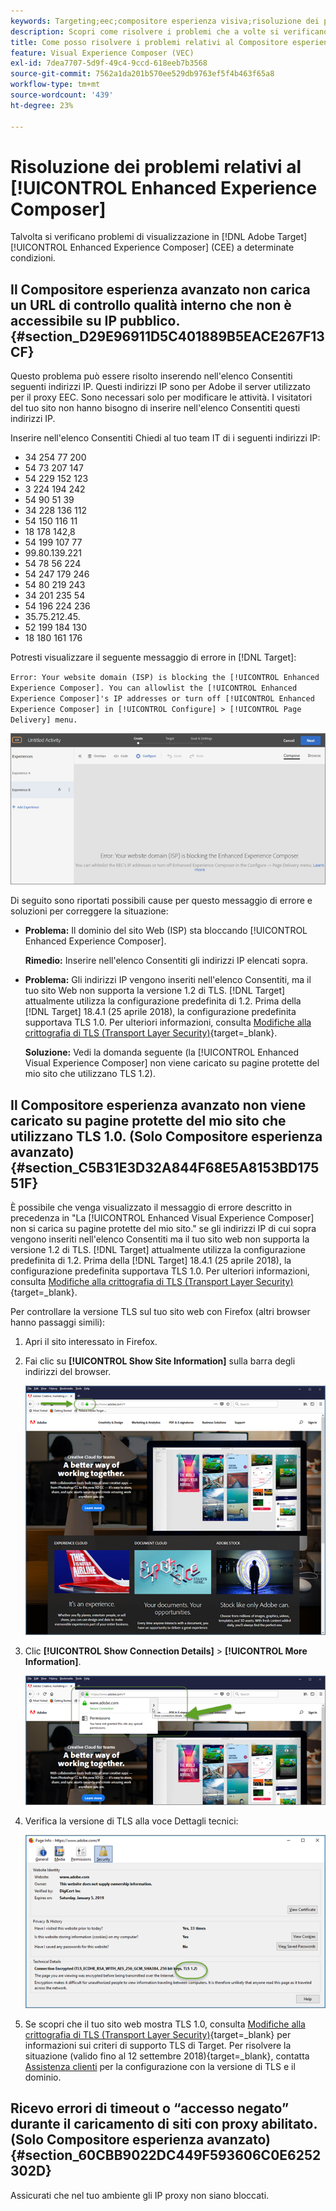 ```yaml
---
keywords: Targeting;eec;compositore esperienza visiva;risoluzione dei problemi compositore esperienza avanzato;risoluzione dei problemi
description: Scopri come risolvere i problemi che a volte si verificano nell’Adobe [!DNL Target] Compositore esperienza avanzato (EEC) a determinate condizioni.
title: Come posso risolvere i problemi relativi al Compositore esperienza avanzato?
feature: Visual Experience Composer (VEC)
exl-id: 7dea7707-5d9f-49c4-9ccd-618eeb7b3568
source-git-commit: 7562a1da201b570ee529db9763ef5f4b463f65a8
workflow-type: tm+mt
source-wordcount: '439'
ht-degree: 23%

---
```


# Risoluzione dei problemi relativi al [!UICONTROL Enhanced Experience Composer]

Talvolta si verificano problemi di visualizzazione in [!DNL Adobe Target] [!UICONTROL Enhanced Experience Composer] (CEE) a determinate condizioni.

## Il Compositore esperienza avanzato non carica un URL di controllo qualità interno che non è accessibile su IP pubblico. {#section_D29E96911D5C401889B5EACE267F13CF}

Questo problema può essere risolto inserendo nell&#39;elenco Consentiti seguenti indirizzi IP. Questi indirizzi IP sono per Adobe il server utilizzato per il proxy EEC. Sono necessari solo per modificare le attività. I visitatori del tuo sito non hanno bisogno di inserire nell&#39;elenco Consentiti questi indirizzi IP.

Inserire nell&#39;elenco Consentiti Chiedi al tuo team IT di i seguenti indirizzi IP:

* 34 254 77 200
* 54 73 207 147
* 54 229 152 123
* 3 224 194 242
* 54 90 51 39
* 34 228 136 112
* 54 150 116 11
* 18 178 142,8
* 54 199 107 77
* 99.80.139.221
* 54 78 56 224
* 54 247 179 246
* 54 80 219 243
* 34 201 235 54
* 54 196 224 236
* 35.75.212.45.
* 52 199 184 130
* 18 180 161 176

Potresti visualizzare il seguente messaggio di errore in [!DNL Target]:

`Error: Your website domain (ISP) is blocking the [!UICONTROL Enhanced Experience Composer]. You can allowlist the [!UICONTROL Enhanced Experience Composer]'s IP addresses or turn off [!UICONTROL Enhanced Experience Composer] in [!UICONTROL Configure] > [!UICONTROL Page Delivery] menu.`

![Immagine EEC_error](assets/EEC_error.png)

Di seguito sono riportati possibili cause per questo messaggio di errore e soluzioni per correggere la situazione:

* **Problema:** Il dominio del sito Web (ISP) sta bloccando [!UICONTROL Enhanced Experience Composer].

  **Rimedio:** Inserire nell&#39;elenco Consentiti gli indirizzi IP elencati sopra.

* **Problema:** Gli indirizzi IP vengono inseriti nell&#39;elenco Consentiti, ma il tuo sito Web non supporta la versione 1.2 di TLS. [!DNL Target] attualmente utilizza la configurazione predefinita di 1.2. Prima della [!DNL Target] 18.4.1 (25 aprile 2018), la configurazione predefinita supportava TLS 1.0. Per ulteriori informazioni, consulta [Modifiche alla crittografia di TLS (Transport Layer Security)](https://experienceleague.adobe.com/docs/target-dev/developer/implementation/tls-transport-layer-security-encryption.html){target=_blank}.

  **Soluzione:** Vedi la domanda seguente (la [!UICONTROL Enhanced Visual Experience Composer] non viene caricato su pagine protette del mio sito che utilizzano TLS 1.2).

## Il Compositore esperienza avanzato non viene caricato su pagine protette del mio sito che utilizzano TLS 1.0. (Solo Compositore esperienza avanzato) {#section_C5B31E3D32A844F68E5A8153BD17551F}

È possibile che venga visualizzato il messaggio di errore descritto in precedenza in &quot;La [!UICONTROL Enhanced Visual Experience Composer] non si carica su pagine protette del mio sito.&quot; se gli indirizzi IP di cui sopra vengono inseriti nell&#39;elenco Consentiti ma il tuo sito web non supporta la versione 1.2 di TLS. [!DNL Target] attualmente utilizza la configurazione predefinita di 1.2. Prima della [!DNL Target] 18.4.1 (25 aprile 2018), la configurazione predefinita supportava TLS 1.0. Per ulteriori informazioni, consulta [Modifiche alla crittografia di TLS (Transport Layer Security)](https://experienceleague.adobe.com/docs/target-dev/developer/implementation/tls-transport-layer-security-encryption.html){target=_blank}.

Per controllare la versione TLS sul tuo sito web con Firefox (altri browser hanno passaggi simili):

1. Apri il sito interessato in Firefox.
1. Fai clic su **[!UICONTROL Show Site Information]** sulla barra degli indirizzi del browser.

   ![immagine firefox_more_info](assets/firefox_more_info.png)

1. Clic **[!UICONTROL Show Connection Details]** > **[!UICONTROL More Information]**.

   ![immagine firefox_more_info_2](assets/firefox_more_info_2.png)

1. Verifica la versione di TLS alla voce Dettagli tecnici:

   ![immagine firefox_more_info_3](assets/firefox_more_info_3.png)

1. Se scopri che il tuo sito web mostra TLS 1.0, consulta [Modifiche alla crittografia di TLS (Transport Layer Security)](https://experienceleague.adobe.com/docs/target-dev/developer/implementation/tls-transport-layer-security-encryption.html){target=_blank} per informazioni sui criteri di supporto TLS di Target. Per risolvere la situazione (valido fino al 12 settembre 2018){target=_blank}, contatta [Assistenza clienti](/help/main/cmp-resources-and-contact-information.md#reference_ACA3391A00EF467B87930A450050077C) per la configurazione con la versione di TLS e il dominio.

## Ricevo errori di timeout o “accesso negato” durante il caricamento di siti con proxy abilitato. (Solo Compositore esperienza avanzato) {#section_60CBB9022DC449F593606C0E6252302D}

Assicurati che nel tuo ambiente gli IP proxy non siano bloccati.
